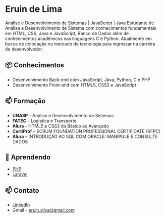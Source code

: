 
# Eruin de Lima
Análise e Desenvolvimento de Sistemas | JavaScript | Java
Estudante de Análise e Desenvolvimento de Sistema com conhecimentos fundamentais em HTML, CSS, Java e JavaScript, Banco de Dados além de conhecimentos acadêmicos nas linguagens C e Python. Atualmente em busca de colocação no mercado de tecnologia para ingressar na carreira de desenvolvedor.


## 📦 Conhecimentos
- Desenvolvimento Back-end com JavaScript, Java, Python, C e PHP
- Desenvolvimento Front-end  com HTML5, CSS3 e JavaScript

## 📫 Formação
- **UNASP** - Análise e Desenvolvimento de Sistemas
- **FATEC** - Logistica e Transporte
- **Alura** - HTML5 e CSS3 do Básico ao Avançado
- **CertiProf** – SCRUM FOUNDATION PROFESSIONAL CERTIFICATE (SFPC)
- **Alura** – INTRODUÇÃO AO SQL COM ORACLE: MANIPULE E CONSULTE DADOS


## 🌱 Aprendendo
- [PHP](https://https://www.php.net//)
- [Laravel](https://laravel.com/)

## 📫 Contato
- [LinkedIn](https://www.linkedin.com/in/eruin-de-lima-silva-176a1a160/)
- Gmail - eruin.silva@gmail.com
